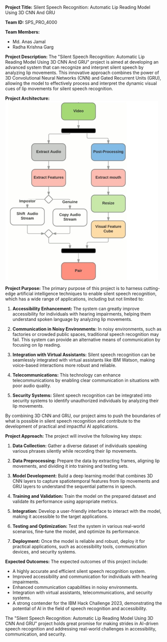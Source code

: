 **Project Title:** Silent Speech Recognition: Automatic Lip Reading Model Using 3D CNN And GRU

**Team ID:** SPS_PRO_4000

**Team Members:**
- Md. Anas Jamal
- Radha Krishna Garg

**Project Description:**
The "Silent Speech Recognition: Automatic Lip Reading Model Using 3D CNN And GRU" project is aimed at developing an advanced system that can recognize and interpret silent speech by analyzing lip movements. This innovative approach combines the power of 3D Convolutional Neural Networks (CNN) and Gated Recurrent Units (GRU), allowing the model to effectively process and interpret the dynamic visual cues of lip movements for silent speech recognition.

**Project Architecture:**
![Project Architecture](gallery.jpg)
<br />


**Project Purpose:**
The primary purpose of this project is to harness cutting-edge artificial intelligence techniques to enable silent speech recognition, which has a wide range of applications, including but not limited to:

1. **Accessibility Enhancement:** The system can greatly improve accessibility for individuals with hearing impairments, helping them understand spoken language by analyzing lip movements.

2. **Communication in Noisy Environments:** In noisy environments, such as factories or crowded public spaces, traditional speech recognition may fail. This system can provide an alternative means of communication by focusing on lip reading.

3. **Integration with Virtual Assistants:** Silent speech recognition can be seamlessly integrated with virtual assistants like IBM Watson, making voice-based interactions more robust and reliable.

4. **Telecommunications:** This technology can enhance telecommunications by enabling clear communication in situations with poor audio quality.

5. **Security Systems:** Silent speech recognition can be integrated into security systems to identify unauthorized individuals by analyzing their lip movements.

By combining 3D CNN and GRU, our project aims to push the boundaries of what is possible in silent speech recognition and contribute to the development of practical and impactful AI applications.

**Project Approach:**
The project will involve the following key steps:

1. **Data Collection:** Gather a diverse dataset of individuals speaking various phrases silently while recording their lip movements.

2. **Data Preprocessing:** Prepare the data by extracting frames, aligning lip movements, and dividing it into training and testing sets.

3. **Model Development:** Build a deep learning model that combines 3D CNN layers to capture spatiotemporal features from lip movements and GRU layers to understand the sequential patterns in speech.

4. **Training and Validation:** Train the model on the prepared dataset and validate its performance using appropriate metrics.

5. **Integration:** Develop a user-friendly interface to interact with the model, making it accessible to the target applications.

6. **Testing and Optimization:** Test the system in various real-world scenarios, fine-tune the model, and optimize its performance.

7. **Deployment:** Once the model is reliable and robust, deploy it for practical applications, such as accessibility tools, communication devices, and security systems.

**Expected Outcomes:**
The expected outcomes of this project include:

- A highly accurate and efficient silent speech recognition system.
- Improved accessibility and communication for individuals with hearing impairments.
- Enhanced communication capabilities in noisy environments.
- Integration with virtual assistants, telecommunications, and security systems.
- A strong contender for the IBM Hack Challenge 2023, demonstrating the potential of AI in the field of speech recognition and accessibility.

The "Silent Speech Recognition: Automatic Lip Reading Model Using 3D CNN And GRU" project holds great promise for making strides in AI-driven speech recognition and addressing real-world challenges in accessibility, communication, and security.
